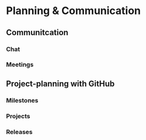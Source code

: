 <!--
SPDX-FileCopyrightText: 2025 Jonas Huber <jonas.huber@rl-institut.de>

SPDX-License-Identifier: CC0-1.0
-->

# Planning & Communication

## Communitcation

### Chat

### Meetings

## Project-planning with GitHub

### Milestones

### Projects

### Releases
